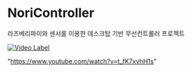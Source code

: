 # NoriController
라즈베리파이와 센서를 이용한  데스크탑 기반 무선컨트롤러 프로젝트

[![Video Label](https://www.youtube.com/watch?v=t_fK7xvhH1s)](https://www.youtube.com/watch?v=t_fK7xvhH1s)


"https://www.youtube.com/watch?v=t_fK7xvhH1s"
